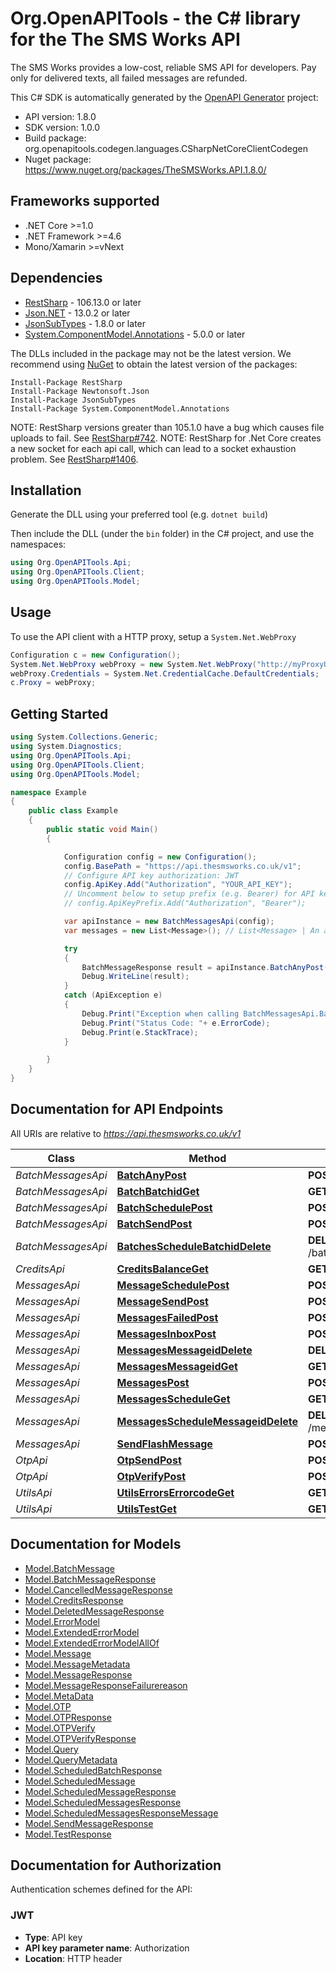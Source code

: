 # Org.OpenAPITools - the C# library for the The SMS Works API

The SMS Works provides a low-cost, reliable SMS API for developers. Pay only for delivered texts, all failed messages are refunded.

This C# SDK is automatically generated by the [OpenAPI Generator](https://openapi-generator.tech) project:

- API version: 1.8.0
- SDK version: 1.0.0
- Build package: org.openapitools.codegen.languages.CSharpNetCoreClientCodegen
- Nuget package: https://www.nuget.org/packages/TheSMSWorks.API.1.8.0/

<a id="frameworks-supported"></a>
## Frameworks supported
- .NET Core >=1.0
- .NET Framework >=4.6
- Mono/Xamarin >=vNext

<a id="dependencies"></a>
## Dependencies

- [RestSharp](https://www.nuget.org/packages/RestSharp) - 106.13.0 or later
- [Json.NET](https://www.nuget.org/packages/Newtonsoft.Json/) - 13.0.2 or later
- [JsonSubTypes](https://www.nuget.org/packages/JsonSubTypes/) - 1.8.0 or later
- [System.ComponentModel.Annotations](https://www.nuget.org/packages/System.ComponentModel.Annotations) - 5.0.0 or later

The DLLs included in the package may not be the latest version. We recommend using [NuGet](https://docs.nuget.org/consume/installing-nuget) to obtain the latest version of the packages:
```
Install-Package RestSharp
Install-Package Newtonsoft.Json
Install-Package JsonSubTypes
Install-Package System.ComponentModel.Annotations
```

NOTE: RestSharp versions greater than 105.1.0 have a bug which causes file uploads to fail. See [RestSharp#742](https://github.com/restsharp/RestSharp/issues/742).
NOTE: RestSharp for .Net Core creates a new socket for each api call, which can lead to a socket exhaustion problem. See [RestSharp#1406](https://github.com/restsharp/RestSharp/issues/1406).

<a id="installation"></a>
## Installation
Generate the DLL using your preferred tool (e.g. `dotnet build`)

Then include the DLL (under the `bin` folder) in the C# project, and use the namespaces:
```csharp
using Org.OpenAPITools.Api;
using Org.OpenAPITools.Client;
using Org.OpenAPITools.Model;
```
<a id="usage"></a>
## Usage

To use the API client with a HTTP proxy, setup a `System.Net.WebProxy`
```csharp
Configuration c = new Configuration();
System.Net.WebProxy webProxy = new System.Net.WebProxy("http://myProxyUrl:80/");
webProxy.Credentials = System.Net.CredentialCache.DefaultCredentials;
c.Proxy = webProxy;
```

<a id="getting-started"></a>
## Getting Started

```csharp
using System.Collections.Generic;
using System.Diagnostics;
using Org.OpenAPITools.Api;
using Org.OpenAPITools.Client;
using Org.OpenAPITools.Model;

namespace Example
{
    public class Example
    {
        public static void Main()
        {

            Configuration config = new Configuration();
            config.BasePath = "https://api.thesmsworks.co.uk/v1";
            // Configure API key authorization: JWT
            config.ApiKey.Add("Authorization", "YOUR_API_KEY");
            // Uncomment below to setup prefix (e.g. Bearer) for API key, if needed
            // config.ApiKeyPrefix.Add("Authorization", "Bearer");

            var apiInstance = new BatchMessagesApi(config);
            var messages = new List<Message>(); // List<Message> | An array of messages

            try
            {
                BatchMessageResponse result = apiInstance.BatchAnyPost(messages);
                Debug.WriteLine(result);
            }
            catch (ApiException e)
            {
                Debug.Print("Exception when calling BatchMessagesApi.BatchAnyPost: " + e.Message );
                Debug.Print("Status Code: "+ e.ErrorCode);
                Debug.Print(e.StackTrace);
            }

        }
    }
}
```

<a id="documentation-for-api-endpoints"></a>
## Documentation for API Endpoints

All URIs are relative to *https://api.thesmsworks.co.uk/v1*

Class | Method | HTTP request | Description
------------ | ------------- | ------------- | -------------
*BatchMessagesApi* | [**BatchAnyPost**](docs/BatchMessagesApi.md#batchanypost) | **POST** /batch/any |
*BatchMessagesApi* | [**BatchBatchidGet**](docs/BatchMessagesApi.md#batchbatchidget) | **GET** /batch/{batchid} |
*BatchMessagesApi* | [**BatchSchedulePost**](docs/BatchMessagesApi.md#batchschedulepost) | **POST** /batch/schedule |
*BatchMessagesApi* | [**BatchSendPost**](docs/BatchMessagesApi.md#batchsendpost) | **POST** /batch/send |
*BatchMessagesApi* | [**BatchesScheduleBatchidDelete**](docs/BatchMessagesApi.md#batchesschedulebatchiddelete) | **DELETE** /batches/schedule/{batchid} |
*CreditsApi* | [**CreditsBalanceGet**](docs/CreditsApi.md#creditsbalanceget) | **GET** /credits/balance |
*MessagesApi* | [**MessageSchedulePost**](docs/MessagesApi.md#messageschedulepost) | **POST** /message/schedule |
*MessagesApi* | [**MessageSendPost**](docs/MessagesApi.md#messagesendpost) | **POST** /message/send |
*MessagesApi* | [**MessagesFailedPost**](docs/MessagesApi.md#messagesfailedpost) | **POST** /messages/failed |
*MessagesApi* | [**MessagesInboxPost**](docs/MessagesApi.md#messagesinboxpost) | **POST** /messages/inbox |
*MessagesApi* | [**MessagesMessageidDelete**](docs/MessagesApi.md#messagesmessageiddelete) | **DELETE** /messages/{messageid} |
*MessagesApi* | [**MessagesMessageidGet**](docs/MessagesApi.md#messagesmessageidget) | **GET** /messages/{messageid} |
*MessagesApi* | [**MessagesPost**](docs/MessagesApi.md#messagespost) | **POST** /messages |
*MessagesApi* | [**MessagesScheduleGet**](docs/MessagesApi.md#messagesscheduleget) | **GET** /messages/schedule |
*MessagesApi* | [**MessagesScheduleMessageidDelete**](docs/MessagesApi.md#messagesschedulemessageiddelete) | **DELETE** /messages/schedule/{messageid} |
*MessagesApi* | [**SendFlashMessage**](docs/MessagesApi.md#sendflashmessage) | **POST** /message/flash |
*OtpApi* | [**OtpSendPost**](docs/OtpApi.md#otpsendpost) | **POST** /otp/send |
*OtpApi* | [**OtpVerifyPost**](docs/OtpApi.md#otpverifypost) | **POST** /otp/verify |
*UtilsApi* | [**UtilsErrorsErrorcodeGet**](docs/UtilsApi.md#utilserrorserrorcodeget) | **GET** /utils/errors/{errorcode} |
*UtilsApi* | [**UtilsTestGet**](docs/UtilsApi.md#utilstestget) | **GET** /utils/test |


<a id="documentation-for-models"></a>
## Documentation for Models

 - [Model.BatchMessage](docs/BatchMessage.md)
 - [Model.BatchMessageResponse](docs/BatchMessageResponse.md)
 - [Model.CancelledMessageResponse](docs/CancelledMessageResponse.md)
 - [Model.CreditsResponse](docs/CreditsResponse.md)
 - [Model.DeletedMessageResponse](docs/DeletedMessageResponse.md)
 - [Model.ErrorModel](docs/ErrorModel.md)
 - [Model.ExtendedErrorModel](docs/ExtendedErrorModel.md)
 - [Model.ExtendedErrorModelAllOf](docs/ExtendedErrorModelAllOf.md)
 - [Model.Message](docs/Message.md)
 - [Model.MessageMetadata](docs/MessageMetadata.md)
 - [Model.MessageResponse](docs/MessageResponse.md)
 - [Model.MessageResponseFailurereason](docs/MessageResponseFailurereason.md)
 - [Model.MetaData](docs/MetaData.md)
 - [Model.OTP](docs/OTP.md)
 - [Model.OTPResponse](docs/OTPResponse.md)
 - [Model.OTPVerify](docs/OTPVerify.md)
 - [Model.OTPVerifyResponse](docs/OTPVerifyResponse.md)
 - [Model.Query](docs/Query.md)
 - [Model.QueryMetadata](docs/QueryMetadata.md)
 - [Model.ScheduledBatchResponse](docs/ScheduledBatchResponse.md)
 - [Model.ScheduledMessage](docs/ScheduledMessage.md)
 - [Model.ScheduledMessageResponse](docs/ScheduledMessageResponse.md)
 - [Model.ScheduledMessagesResponse](docs/ScheduledMessagesResponse.md)
 - [Model.ScheduledMessagesResponseMessage](docs/ScheduledMessagesResponseMessage.md)
 - [Model.SendMessageResponse](docs/SendMessageResponse.md)
 - [Model.TestResponse](docs/TestResponse.md)


<a id="documentation-for-authorization"></a>
## Documentation for Authorization


Authentication schemes defined for the API:
<a id="JWT"></a>
### JWT

- **Type**: API key
- **API key parameter name**: Authorization
- **Location**: HTTP header
